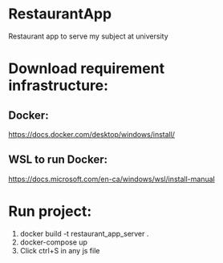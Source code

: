 # RestaurantApp
Restaurant app to serve my subject at university
# Download requirement infrastructure:
## Docker:
  https://docs.docker.com/desktop/windows/install/
## WSL to run Docker:
  https://docs.microsoft.com/en-ca/windows/wsl/install-manual
# Run project:
  1. docker build -t restaurant_app_server .
  2. docker-compose up
  3. Click ctrl+S in any js file
